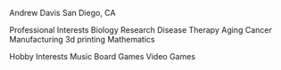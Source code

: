Andrew Davis
San Diego, CA

Professional Interests
  Biology Research
    Disease Therapy
    Aging
    Cancer
  Manufacturing
    3d printing
  Mathematics
  
Hobby Interests
  Music
  Board Games
  Video Games
  
